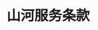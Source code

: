 ---
title: "山河服务条款"
linkTitle: "山河服务条款"
weight: 2
collapsible: true
type: "product"


Section2:
  title: 山河服务条款
  children:
    - title: 山河服务条款
      content: 
      url: "/terms/service_terms/terms/intro"

---